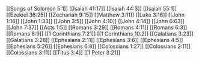 [[Songs of Solomon 5:1]]
[[Isaiah 41:17]]
[[Isaiah 44:3]]
[[Isaiah 55:1]]
[[Ezekiel 36:25]]
[[Zechariah 9:15]]
[[Matthew 3:11]]
[[Luke 3:16]]
[[John 1:16]]
[[John 1:33]]
[[John 3:5]]
[[John 4:10]]
[[John 4:14]]
[[John 6:63]]
[[John 7:37]]
[[Acts 1:5]]
[[Romans 3:29]]
[[Romans 4:11]]
[[Romans 6:3]]
[[Romans 8:9]]
[[1 Corinthians 7:21]]
[[1 Corinthians 10:2]]
[[Galatians 3:23]]
[[Galatians 3:28]]
[[Ephesians 2:11]]
[[Ephesians 3:6]]
[[Ephesians 4:5]]
[[Ephesians 5:26]]
[[Ephesians 6:8]]
[[Colossians 1:27]]
[[Colossians 2:11]]
[[Colossians 3:11]]
[[Titus 3:4]]
[[1 Peter 3:21]]
